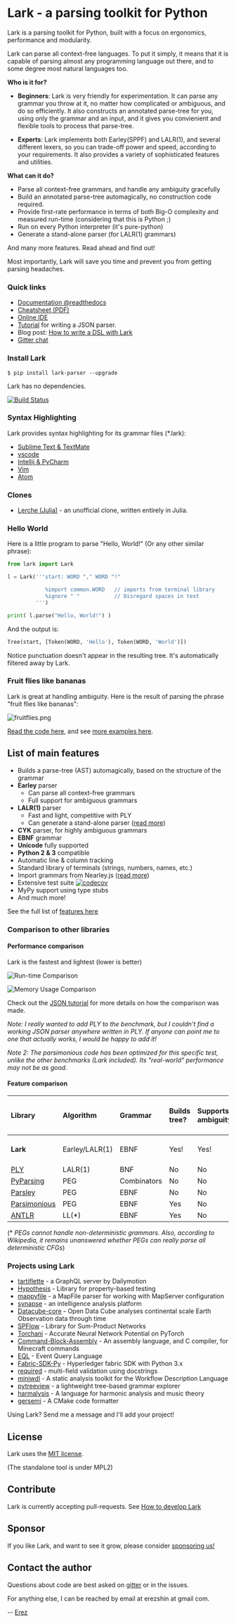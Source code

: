 # Lark - a parsing toolkit for Python

Lark is a parsing toolkit for Python, built with a focus on ergonomics, performance and modularity.

Lark can parse all context-free languages. To put it simply, it means that it is capable of parsing almost any programming language out there, and to some degree most natural languages too.

**Who is it for?**

   - **Beginners**: Lark is very friendly for experimentation. It can parse any grammar you throw at it, no matter how complicated or ambiguous, and do so efficiently. It also constructs an annotated parse-tree for you, using only the grammar and an input, and it gives you convienient and flexible tools to process that parse-tree.

   - **Experts**: Lark implements both Earley(SPPF) and LALR(1), and several different lexers, so you can trade-off power and speed, according to your requirements. It also provides a variety of sophisticated features and utilities.

**What can it do?**

 - Parse all context-free grammars, and handle any ambiguity gracefully
 - Build an annotated parse-tree automagically, no construction code required.
 - Provide first-rate performance in terms of both Big-O complexity and measured run-time (considering that this is Python ;)
 - Run on every Python interpreter (it's pure-python)
 - Generate a stand-alone parser (for LALR(1) grammars)

And many more features. Read ahead and find out!

Most importantly, Lark will save you time and prevent you from getting parsing headaches.

### Quick links

- [Documentation @readthedocs](https://lark-parser.readthedocs.io/)
- [Cheatsheet (PDF)](/docs/_static/lark_cheatsheet.pdf)
- [Online IDE](https://lark-parser.github.io/ide)
- [Tutorial](/docs/json_tutorial.md) for writing a JSON parser.
- Blog post: [How to write a DSL with Lark](http://blog.erezsh.com/how-to-write-a-dsl-in-python-with-lark/)
- [Gitter chat](https://gitter.im/lark-parser/Lobby)

### Install Lark

    $ pip install lark-parser --upgrade

Lark has no dependencies.

[![Build Status](https://travis-ci.org/lark-parser/lark.svg?branch=master)](https://travis-ci.org/lark-parser/lark)

### Syntax Highlighting

Lark provides syntax highlighting for its grammar files (\*.lark):

- [Sublime Text & TextMate](https://github.com/lark-parser/lark_syntax)
- [vscode](https://github.com/lark-parser/vscode-lark)
- [Intellij & PyCharm](https://github.com/lark-parser/intellij-syntax-highlighting)
- [Vim](https://github.com/lark-parser/vim-lark-syntax)
- [Atom](https://github.com/Alhadis/language-grammars)

### Clones

- [Lerche (Julia)](https://github.com/jamesrhester/Lerche.jl) - an unofficial clone, written entirely in Julia.

### Hello World

Here is a little program to parse "Hello, World!" (Or any other similar phrase):

```python
from lark import Lark

l = Lark('''start: WORD "," WORD "!"

            %import common.WORD   // imports from terminal library
            %ignore " "           // Disregard spaces in text
         ''')

print( l.parse("Hello, World!") )
```

And the output is:

```python
Tree(start, [Token(WORD, 'Hello'), Token(WORD, 'World')])
```

Notice punctuation doesn't appear in the resulting tree. It's automatically filtered away by Lark.

### Fruit flies like bananas

Lark is great at handling ambiguity. Here is the result of parsing the phrase "fruit flies like bananas":

![fruitflies.png](examples/fruitflies.png)

[Read the code here](https://github.com/lark-parser/lark/tree/master/examples/fruitflies.py), and see [more examples here](https://lark-parser.readthedocs.io/en/latest/examples/index.html).


## List of main features

 - Builds a parse-tree (AST) automagically, based on the structure of the grammar
 - **Earley** parser
    - Can parse all context-free grammars
    - Full support for ambiguous grammars
 - **LALR(1)** parser
    - Fast and light, competitive with PLY
    - Can generate a stand-alone parser ([read more](docs/tools.md#stand-alone-parser))
 - **CYK** parser, for highly ambiguous grammars
 - **EBNF** grammar
 - **Unicode** fully supported
 - **Python 2 & 3** compatible
 - Automatic line & column tracking
 - Standard library of terminals (strings, numbers, names, etc.)
 - Import grammars from Nearley.js ([read more](/docs/tools.md#importing-grammars-from-nearleyjs))
 - Extensive test suite [![codecov](https://codecov.io/gh/lark-parser/lark/branch/master/graph/badge.svg?token=lPxgVhCVPK)](https://codecov.io/gh/lark-parser/lark) 
 - MyPy support using type stubs
 - And much more!

See the full list of [features here](https://lark-parser.readthedocs.io/en/latest/features.html)


### Comparison to other libraries

#### Performance comparison

Lark is the fastest and lightest (lower is better)

![Run-time Comparison](docs/_static/comparison_runtime.png)

![Memory Usage Comparison](docs/_static/comparison_memory.png)


Check out the [JSON tutorial](/docs/json_tutorial.md#conclusion) for more details on how the comparison was made.

*Note: I really wanted to add PLY to the benchmark, but I couldn't find a working JSON parser anywhere written in PLY. If anyone can point me to one that actually works, I would be happy to add it!*

*Note 2: The parsimonious code has been optimized for this specific test, unlike the other benchmarks (Lark included). Its "real-world" performance may not be as good.*

#### Feature comparison

| Library | Algorithm | Grammar | Builds tree? | Supports ambiguity? | Can handle every CFG? | Line/Column tracking | Generates Stand-alone
|:--------|:----------|:----|:--------|:------------|:------------|:----------|:----------
| **Lark** | Earley/LALR(1) | EBNF | Yes! | Yes! | Yes! | Yes! | Yes! (LALR only) |
| [PLY](http://www.dabeaz.com/ply/) | LALR(1) | BNF | No | No | No | No | No |
| [PyParsing](https://github.com/pyparsing/pyparsing) | PEG | Combinators | No | No | No\* | No | No |
| [Parsley](https://pypi.python.org/pypi/Parsley) | PEG | EBNF | No | No | No\* | No | No |
| [Parsimonious](https://github.com/erikrose/parsimonious) | PEG | EBNF | Yes | No | No\* | No | No |
| [ANTLR](https://github.com/antlr/antlr4) | LL(*) | EBNF | Yes | No | Yes? | Yes | No |


(\* *PEGs cannot handle non-deterministic grammars. Also, according to Wikipedia, it remains unanswered whether PEGs can really parse all deterministic CFGs*)


### Projects using Lark

 - [tartiflette](https://github.com/dailymotion/tartiflette) - a GraphQL server by Dailymotion
 - [Hypothesis](https://github.com/HypothesisWorks/hypothesis) - Library for property-based testing
 - [mappyfile](https://github.com/geographika/mappyfile) - a MapFile parser for working with MapServer configuration
 - [synapse](https://github.com/vertexproject/synapse) - an intelligence analysis platform
 - [Datacube-core](https://github.com/opendatacube/datacube-core) - Open Data Cube analyses continental scale Earth Observation data through time
 - [SPFlow](https://github.com/SPFlow/SPFlow) - Library for Sum-Product Networks
 - [Torchani](https://github.com/aiqm/torchani) - Accurate Neural Network Potential on PyTorch
 - [Command-Block-Assembly](https://github.com/simon816/Command-Block-Assembly) - An assembly language, and C compiler, for Minecraft commands
 - [EQL](https://github.com/endgameinc/eql) - Event Query Language
 - [Fabric-SDK-Py](https://github.com/hyperledger/fabric-sdk-py) - Hyperledger fabric SDK with Python 3.x
 - [required](https://github.com/shezadkhan137/required) - multi-field validation using docstrings
 - [miniwdl](https://github.com/chanzuckerberg/miniwdl) - A static analysis toolkit for the Workflow Description Language
 - [pytreeview](https://gitlab.com/parmenti/pytreeview) - a lightweight tree-based grammar explorer
 - [harmalysis](https://github.com/napulen/harmalysis) - A language for harmonic analysis and music theory
 - [gersemi](https://github.com/BlankSpruce/gersemi) - A CMake code formatter

Using Lark? Send me a message and I'll add your project!

## License

Lark uses the [MIT license](LICENSE).

(The standalone tool is under MPL2)

## Contribute

Lark is currently accepting pull-requests. See [How to develop Lark](/docs/how_to_develop.md)

## Sponsor

If you like Lark, and want to see it grow, please consider [sponsoring us!](https://github.com/sponsors/lark-parser)

## Contact the author

Questions about code are best asked on [gitter](https://gitter.im/lark-parser/Lobby) or in the issues.

For anything else, I can be reached by email at erezshin at gmail com.

 -- [Erez](https://github.com/erezsh)
